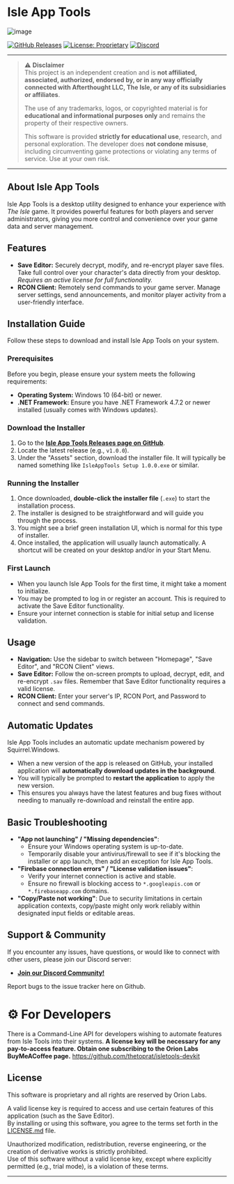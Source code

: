 # Isle App Tools
![image](https://github.com/user-attachments/assets/c409f23a-00fc-4af9-9fb4-0dc433f6f01f)

[![GitHub Releases](https://img.shields.io/github/downloads/thetoprat/isletools/total.svg?style=flat-square)](https://github.com/thetoprat/isletools/releases/latest)
[![License: Proprietary](https://img.shields.io/badge/License-Proprietary-blue.svg)](./LICENSE.md)
[![Discord](https://img.shields.io/discord/1125476200144453642?label=Discord&logo=discord&style=flat-square)](https://discord.gg/kzeUVC6DhP)

---

> ⚠️ **Disclaimer**  
> This project is an independent creation and is **not affiliated, associated, authorized, endorsed by, or in any way officially connected with Afterthought LLC, The Isle, or any of its subsidiaries or affiliates**.  
>  
> The use of any trademarks, logos, or copyrighted material is for **educational and informational purposes only** and remains the property of their respective owners.  
>  
> This software is provided **strictly for educational use**, research, and personal exploration. The developer does **not condone misuse**, including circumventing game protections or violating any terms of service. Use at your own risk.

---


## About Isle App Tools

Isle App Tools is a desktop utility designed to enhance your experience with *The Isle* game. It provides powerful features for both players and server administrators, giving you more control and convenience over your game data and server management.

## Features

* **Save Editor:** Securely decrypt, modify, and re-encrypt player save files. Take full control over your character's data directly from your desktop. *Requires an active license for full functionality.*
* **RCON Client:** Remotely send commands to your game server. Manage server settings, send announcements, and monitor player activity from a user-friendly interface.

## Installation Guide

Follow these steps to download and install Isle App Tools on your system.

### Prerequisites

Before you begin, please ensure your system meets the following requirements:

* **Operating System:** Windows 10 (64-bit) or newer.
* **.NET Framework:** Ensure you have .NET Framework 4.7.2 or newer installed (usually comes with Windows updates).

### Download the Installer

1.  Go to the [**Isle App Tools Releases page on GitHub**](https://github.com/thetoprat/isletools/releases/latest).
2.  Locate the latest release (e.g., `v1.0.0`).
3.  Under the "Assets" section, download the installer file. It will typically be named something like `IsleAppTools Setup 1.0.0.exe` or similar.

### Running the Installer

1.  Once downloaded, **double-click the installer file** (`.exe`) to start the installation process.
2.  The installer is designed to be straightforward and will guide you through the process.
3.  You might see a brief green installation UI, which is normal for this type of installer.
4.  Once installed, the application will usually launch automatically. A shortcut will be created on your desktop and/or in your Start Menu.

### First Launch

* When you launch Isle App Tools for the first time, it might take a moment to initialize.
* You may be prompted to log in or register an account. This is required to activate the Save Editor functionality.
* Ensure your internet connection is stable for initial setup and license validation.

## Usage

* **Navigation:** Use the sidebar to switch between "Homepage", "Save Editor", and "RCON Client" views.
* **Save Editor:** Follow the on-screen prompts to upload, decrypt, edit, and re-encrypt `.sav` files. Remember that Save Editor functionality requires a valid license.
* **RCON Client:** Enter your server's IP, RCON Port, and Password to connect and send commands.

## Automatic Updates

Isle App Tools includes an automatic update mechanism powered by Squirrel.Windows.

* When a new version of the app is released on GitHub, your installed application will **automatically download updates in the background**.
* You will typically be prompted to **restart the application** to apply the new version.
* This ensures you always have the latest features and bug fixes without needing to manually re-download and reinstall the entire app.

## Basic Troubleshooting

* **"App not launching" / "Missing dependencies"**:
    * Ensure your Windows operating system is up-to-date.
    * Temporarily disable your antivirus/firewall to see if it's blocking the installer or app launch, then add an exception for Isle App Tools.
* **"Firebase connection errors" / "License validation issues"**:
    * Verify your internet connection is active and stable.
    * Ensure no firewall is blocking access to `*.googleapis.com` or `*.firebaseapp.com` domains.
* **"Copy/Paste not working"**: Due to security limitations in certain application contexts, copy/paste might only work reliably within designated input fields or editable areas.

## Support & Community

If you encounter any issues, have questions, or would like to connect with other users, please join our Discord server:

* [**Join our Discord Community!**](https://discord.gg/kzeUVC6DhP)

Report bugs to the issue tracker here on Github.

# ⚙️ For Developers
There is a Command-Line API for developers wishing to automate features from Isle Tools into their systems. **A license key will be necessary for any pay-to-access feature. Obtain one subscribing to the Orion Labs BuyMeACoffee page.**
https://github.com/thetoprat/isletools-devkit

## License

This software is proprietary and all rights are reserved by Orion Labs.

A valid license key is required to access and use certain features of this application (such as the Save Editor).  
By installing or using this software, you agree to the terms set forth in the [LICENSE.md](./LICENSE.md) file.

Unauthorized modification, redistribution, reverse engineering, or the creation of derivative works is strictly prohibited.  
Use of this software without a valid license key, except where explicitly permitted (e.g., trial mode), is a violation of these terms.

---
